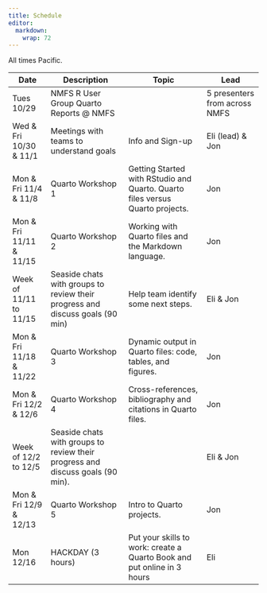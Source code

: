 ```yaml
---
title: Schedule
editor: 
  markdown: 
    wrap: 72
---
```


All times Pacific.

| Date   | Description   | Topic     | Lead |
| ------ | --- | ---- |----- |
| Tues 10/29  | NMFS R User Group Quarto Reports @ NMFS  |    | 5 presenters from across NMFS      |
| Wed & Fri 10/30 & 11/1   | Meetings with teams to understand goals    |    Info and Sign-up    | Eli (lead) & Jon     |
| Mon & Fri 11/4 & 11/8 | Quarto Workshop 1 | Getting Started with RStudio and Quarto. Quarto files versus Quarto projects. | Jon |
| Mon & Fri 11/11 & 11/15  | Quarto Workshop 2 | Working with Quarto files and the Markdown language. | Jon |
| Week of 11/11 to 11/15 | Seaside chats with groups to review their progress and discuss goals (90 min) | Help team identify some next steps.  | Eli & Jon  |
| Mon & Fri 11/18 & 11/22  | Quarto Workshop 3   | Dynamic output in Quarto files: code, tables, and figures. | Jon |
| Mon & Fri 12/2 & 12/6 | Quarto Workshop 4  | Cross-references, bibliography and citations in Quarto files. | Jon | 
| Week of 12/2 to 12/5  | Seaside chats with groups to review their progress and discuss goals (90 min). | | Eli & Jon |
| Mon & Fri 12/9 & 12/13 | Quarto Workshop 5  | Intro to Quarto projects. | Jon |
| Mon 12/16   | HACKDAY (3 hours) | Put your skills to work: create a Quarto Book and put online in 3 hours | Eli |